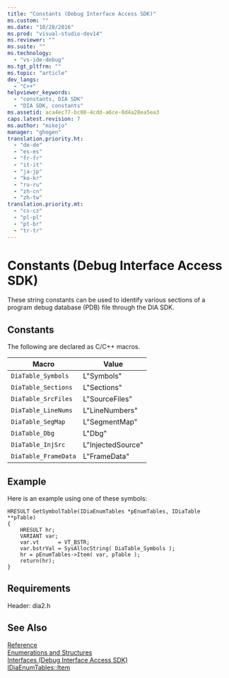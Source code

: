 ```yaml
---
title: "Constants (Debug Interface Access SDK)"
ms.custom: ""
ms.date: "10/28/2016"
ms.prod: "visual-studio-dev14"
ms.reviewer: ""
ms.suite: ""
ms.technology: 
  - "vs-ide-debug"
ms.tgt_pltfrm: ""
ms.topic: "article"
dev_langs: 
  - "C++"
helpviewer_keywords: 
  - "constants, DIA SDK"
  - "DIA SDK, constants"
ms.assetid: aca4ec77-bc08-4cdd-a6ce-8d4a28ea5ea3
caps.latest.revision: 7
ms.author: "mikejo"
manager: "ghogen"
translation.priority.ht: 
  - "de-de"
  - "es-es"
  - "fr-fr"
  - "it-it"
  - "ja-jp"
  - "ko-kr"
  - "ru-ru"
  - "zh-cn"
  - "zh-tw"
translation.priority.mt: 
  - "cs-cz"
  - "pl-pl"
  - "pt-br"
  - "tr-tr"
---
```

# Constants (Debug Interface Access SDK)
These string constants can be used to identify various sections of a program debug database (PDB) file through the DIA SDK.  
  
## Constants  
 The following are declared as C/C++ macros.  
  
|Macro|Value|  
|-----------|-----------|  
|`DiaTable_Symbols`|L"Symbols"|  
|`DiaTable_Sections`|L"Sections"|  
|`DiaTable_SrcFiles`|L"SourceFiles"|  
|`DiaTable_LineNums`|L"LineNumbers"|  
|`DiaTable_SegMap`|L"SegmentMap"|  
|`DiaTable_Dbg`|L"Dbg"|  
|`DiaTable_InjSrc`|L"InjectedSource"|  
|`DiaTable_FrameData`|L"FrameData"|  
  
## Example  
 Here is an example using one of these symbols:  
  
```cpp#  
HRESULT GetSymbolTable(IDiaEnumTables *pEnumTables, IDiaTable **pTable)  
{  
    HRESULT hr;  
    VARIANT var;  
    var.vt      = VT_BSTR;  
    var.bstrVal = SysAllocString( DiaTable_Symbols );  
    hr = pEnumTables->Item( var, pTable );  
    return(hr);  
}  
```  
  
## Requirements  
 Header: dia2.h  
  
## See Also  
 [Reference](../../debugger/debug-interface-access/debug-interface-access-sdk-reference.md)   
 [Enumerations and Structures](../../debugger/debug-interface-access/enumerations-and-structures.md)   
 [Interfaces (Debug Interface Access SDK)](../../debugger/debug-interface-access/interfaces-debug-interface-access-sdk.md)   
 [IDiaEnumTables::Item](../../debugger/debug-interface-access/idiaenumtables-item.md)
